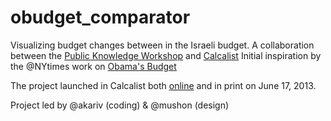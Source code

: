 obudget_comparator
==================

Visualizing budget changes between in the Israeli budget.
A collaboration between the [Public Knowledge Workshop](http://hasadna.org.il) and [Calcalist](http://calcalist.co.il)
Initial inspiration by the @NYtimes work on [Obama's Budget](http://www.nytimes.com/interactive/2012/02/13/us/politics/2013-budget-proposal-graphic.html)

The project launched in Calcalist both [online](http://calcalist.co.il/budget) and in print on June 17, 2013.

Project led by @akariv (coding) & @mushon (design)
